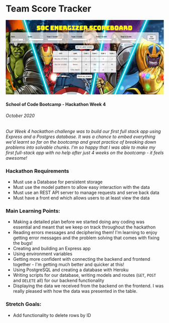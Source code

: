 # Team Score Tracker

![Our SoC energiser score tracker](./public/images/socEnergizerScoreboard.PNG)

#### School of Code Bootcamp - Hackathon Week 4

###### October 2020

_Our Week 4 hackathon challenge was to build our first full stack app using Express and a Postgres database. It was a chance to embed everything we'd learnt so far on the bootcamp and great practice of breaking down problems into solvable chunks. I'm so happy that I was able to make my first full-stack app with no help after just 4 weeks on the bootcamp - it feels awesome!_

### Hackathon Requirements

- Must use a Database for persistent storage
- Must use the model pattern to allow easy interaction with the data
- Must use an REST API server to manage requests and serve back data
- Must have a front end which allows users to at least view the data

### Main Learning Points:

- Making a detailed plan before we started doing any coding was essential and meant that we keep on track throughout the hackathon
- Reading errors messages and deciphering them! I'm learning to enjoy getting error messages and the problem solving that comes with fixing the bugs!
- Creating and building an Express app
- Using environment variables
- Getting more confident with connecting the backend and frontend together - I'm getting much better and quicker at this!
- Using PostgreSQL and creating a database with Heroku
- Writing scripts for our database, writing models and routes (`GET`, `POST` and `DELETE` all) for our backend functionality
- Displaying the data we received from the backend on the frontend. I was really pleased with how the data was presented in the table.

### Stretch Goals:

- Add functionality to delete rows by ID
